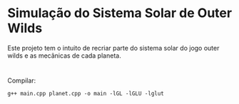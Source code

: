# Simulação do Sistema Solar de Outer Wilds

Este projeto tem o intuito de recriar parte do sistema solar do jogo outer wilds e as mecânicas de cada planeta.

#

Compilar:
```
g++ main.cpp planet.cpp -o main -lGL -lGLU -lglut 
```